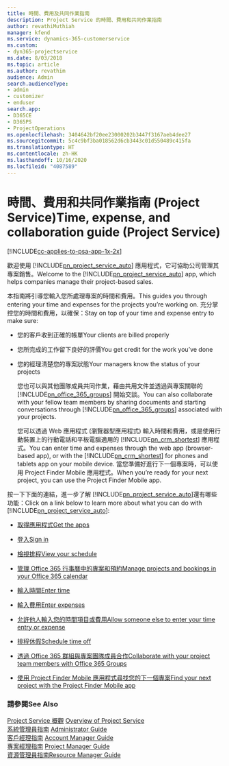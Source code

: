 ```yaml
---
title: 時間、費用及共同作業指南
description: Project Service 的時間、費用和共同作業指南
author: revathiMuthiah
manager: kfend
ms.service: dynamics-365-customerservice
ms.custom:
- dyn365-projectservice
ms.date: 8/03/2018
ms.topic: article
ms.author: revathim
audience: Admin
search.audienceType:
- admin
- customizer
- enduser
search.app:
- D365CE
- D365PS
- ProjectOperations
ms.openlocfilehash: 3404642bf20ee23000202b3447f3167aeb4dee27
ms.sourcegitcommit: 5c4c9bf3ba018562d6cb3443c01d550489c415fa
ms.translationtype: HT
ms.contentlocale: zh-HK
ms.lasthandoff: 10/16/2020
ms.locfileid: "4087589"
---
```

# <a name="time-expense-and-collaboration-guide-project-service"></a><span data-ttu-id="97a0e-103">時間、費用和共同作業指南 (Project Service)</span><span class="sxs-lookup"><span data-stu-id="97a0e-103">Time, expense, and collaboration guide (Project Service)</span></span>

[!INCLUDE[cc-applies-to-psa-app-1x-2x](../includes/cc-applies-to-psa-app-1x-2x.md)]

<span data-ttu-id="97a0e-104">歡迎使用 [!INCLUDE[pn_project_service_auto](../includes/pn-project-service-auto.md)] 應用程式，它可協助公司管理其專案銷售。</span><span class="sxs-lookup"><span data-stu-id="97a0e-104">Welcome to the [!INCLUDE[pn_project_service_auto](../includes/pn-project-service-auto.md)] app, which helps companies manage their project-based sales.</span></span> 
  
 <span data-ttu-id="97a0e-105">本指南將引導您輸入您所處理專案的時間和費用。</span><span class="sxs-lookup"><span data-stu-id="97a0e-105">This guides you through entering your time and expenses for the projects you’re working on.</span></span> <span data-ttu-id="97a0e-106">充分掌控您的時間和費用，以確保：</span><span class="sxs-lookup"><span data-stu-id="97a0e-106">Stay on top of your time and expense entry to make sure:</span></span>  
  
- <span data-ttu-id="97a0e-107">您的客戶收到正確的帳單</span><span class="sxs-lookup"><span data-stu-id="97a0e-107">Your clients are billed properly</span></span>  
  
- <span data-ttu-id="97a0e-108">您所完成的工作留下良好的評價</span><span class="sxs-lookup"><span data-stu-id="97a0e-108">You get credit for the work you’ve done</span></span>  
  
- <span data-ttu-id="97a0e-109">您的經理清楚您的專案狀態</span><span class="sxs-lookup"><span data-stu-id="97a0e-109">Your managers know the status of your projects</span></span>  
  
  <span data-ttu-id="97a0e-110">您也可以與其他團隊成員共同作業，藉由共用文件並透過與專案關聯的 [!INCLUDE[pn_office_365_groups](../includes/pn-office-365-groups.md)] 開始交談。</span><span class="sxs-lookup"><span data-stu-id="97a0e-110">You can also collaborate with your fellow team members by sharing documents and starting conversations through [!INCLUDE[pn_office_365_groups](../includes/pn-office-365-groups.md)] associated with your projects.</span></span>  
  
  <span data-ttu-id="97a0e-111">您可以透過 Web 應用程式 (瀏覽器型應用程式) 輸入時間和費用，或是使用行動裝置上的行動電話和平板電腦適用的 [!INCLUDE[pn_crm_shortest](../includes/pn-crm-shortest.md)] 應用程式。</span><span class="sxs-lookup"><span data-stu-id="97a0e-111">You can enter time and expenses through the web app (browser-based app), or with the [!INCLUDE[pn_crm_shortest](../includes/pn-crm-shortest.md)] for phones and tablets app on your mobile device.</span></span> <span data-ttu-id="97a0e-112">當您準備好進行下一個專案時，可以使用 Project Finder Mobile 應用程式。</span><span class="sxs-lookup"><span data-stu-id="97a0e-112">When you’re ready for your next project, you can use the Project Finder Mobile app.</span></span>  
  
<span data-ttu-id="97a0e-113">按一下下面的連結，進一步了解 [!INCLUDE[pn_project_service_auto](../includes/pn-project-service-auto.md)]還有哪些功能：</span><span class="sxs-lookup"><span data-stu-id="97a0e-113">Click on a link below to learn more about what you can do with [!INCLUDE[pn_project_service_auto](../includes/pn-project-service-auto.md)]:</span></span>  
  
-   [<span data-ttu-id="97a0e-114">取得應用程式</span><span class="sxs-lookup"><span data-stu-id="97a0e-114">Get the apps</span></span>](../psa/get-apps.md)  
  
-   [<span data-ttu-id="97a0e-115">登入</span><span class="sxs-lookup"><span data-stu-id="97a0e-115">Sign in</span></span>](../psa/sign-in.md)  
  
-   [<span data-ttu-id="97a0e-116">檢視排程</span><span class="sxs-lookup"><span data-stu-id="97a0e-116">View your schedule</span></span>](../psa/view-schedule.md)  
  
-   [<span data-ttu-id="97a0e-117">管理 Office 365 行事曆中的專案和預約</span><span class="sxs-lookup"><span data-stu-id="97a0e-117">Manage projects and bookings in your Office 365 calendar</span></span>](../psa/manage-project-bookings-office-365-calendar.md)  
  
-   [<span data-ttu-id="97a0e-118">輸入時間</span><span class="sxs-lookup"><span data-stu-id="97a0e-118">Enter time</span></span>](../psa/enter-time.md)  
  
-   [<span data-ttu-id="97a0e-119">輸入費用</span><span class="sxs-lookup"><span data-stu-id="97a0e-119">Enter expenses</span></span>](../psa/enter-expenses.md)  
  
-   [<span data-ttu-id="97a0e-120">允許他人輸入您的時間項目或費用</span><span class="sxs-lookup"><span data-stu-id="97a0e-120">Allow someone else to enter your time entry or expense</span></span>](../psa/allow-someone-else-enter-time-entry-expense.md)  
  
-   [<span data-ttu-id="97a0e-121">排程休假</span><span class="sxs-lookup"><span data-stu-id="97a0e-121">Schedule time off</span></span>](../psa/schedule-time-off.md)  
  
-   [<span data-ttu-id="97a0e-122">透過 Office 365 群組與專案團隊成員合作</span><span class="sxs-lookup"><span data-stu-id="97a0e-122">Collaborate with your project team members with Office 365 Groups</span></span>](../psa/collaborate-project-team-members-office-365-groups.md)  
  
-   [<span data-ttu-id="97a0e-123">使用 Project Finder Mobile 應用程式尋找您的下一個專案</span><span class="sxs-lookup"><span data-stu-id="97a0e-123">Find your next project with the Project Finder Mobile app</span></span>](../psa/find-next-project-finder-mobile-app.md)  
  
### <a name="see-also"></a><span data-ttu-id="97a0e-124">請參閱</span><span class="sxs-lookup"><span data-stu-id="97a0e-124">See Also</span></span>  
 <span data-ttu-id="97a0e-125">[Project Service 概觀](../psa/overview.md) </span><span class="sxs-lookup"><span data-stu-id="97a0e-125">[Overview of Project Service](../psa/overview.md) </span></span>  
 <span data-ttu-id="97a0e-126">[系統管理員指南](../psa/admin-guide.md) </span><span class="sxs-lookup"><span data-stu-id="97a0e-126">[Administrator Guide](../psa/admin-guide.md) </span></span>  
 <span data-ttu-id="97a0e-127">[客戶經理指南](../psa/account-manager-guide.md) </span><span class="sxs-lookup"><span data-stu-id="97a0e-127">[Account Manager Guide](../psa/account-manager-guide.md) </span></span>  
 <span data-ttu-id="97a0e-128">[專案經理指南](../psa/project-manager-guide.md) </span><span class="sxs-lookup"><span data-stu-id="97a0e-128">[Project Manager Guide](../psa/project-manager-guide.md) </span></span>  
 [<span data-ttu-id="97a0e-129">資源管理員指南</span><span class="sxs-lookup"><span data-stu-id="97a0e-129">Resource Manager Guide</span></span>](../psa/resource-manager-guide.md)   
